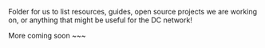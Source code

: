 Folder for us to list resources, guides, open source projects we are working on, or anything that might be useful for the DC network!

More coming soon ~~~